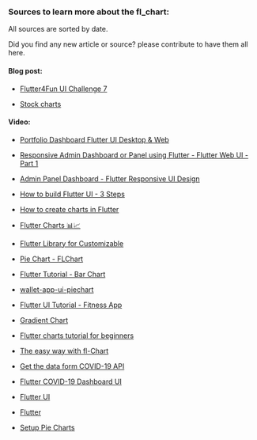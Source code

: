 ### Sources to learn more about the fl_chart:

All sources are sorted by date.

Did you find any new article or source? please contribute to have them all here.

#### Blog post:
<!--- 2021-11-18 --->
* [Flutter4Fun UI Challenge 7](https://flutter4fun.com/ui-challenge-7/)

<!--- 2020-01-03 --->
* [Stock charts](https://dev.to/kamilpowalowski/stock-charts-with-flchart-library-1gd2)

#### Video:
<!--- 2021-12-04 --->
* [Portfolio Dashboard Flutter UI Desktop & Web](https://www.youtube.com/watch?v=H9vXUine7Zo)

<!--- 2021-07-28 --->
* [Responsive Admin Dashboard or Panel using Flutter - Flutter Web UI - Part 1](https://www.youtube.com/watch?v=MRiZpwdy1CM)

<!--- 2021-07-27 --->
* [Admin Panel Dashboard - Flutter Responsive UI Design](https://www.youtube.com/watch?v=n7O3pXfENPU)

<!--- 2021-07-13 --->
* [How to build Flutter UI - 3 Steps](https://www.youtube.com/watch?v=I0NBtFS_ibc)

<!--- 2021-04-26 --->
* [How to create charts in Flutter](https://www.youtube.com/watch?v=JBJ6o4blgPA)

<!--- 2021-01-11 --->
* [Flutter Charts 📊📈](https://www.youtube.com/watch?v=ibkcwCv9Lyw)

<!--- 2020-10-27 --->
* [Flutter Library for Customizable](https://www.youtube.com/watch?v=1pjAItIDNz8)

<!--- 2020-10-26 --->
* [Pie Chart - FLChart](https://www.youtube.com/watch?v=rZx_isqXrhg&t=77s)

<!--- 2020-10-20 --->
* [Flutter Tutorial - Bar Chart](https://www.youtube.com/watch?v=7wUmzYOPQ8w)

<!--- 2020-09-15 --->
* [wallet-app-ui-piechart](https://www.youtube.com/watch?v=M4w-dighmMU)

<!--- 2020-08-15 --->
* [Flutter UI Tutorial - Fitness App](https://www.youtube.com/watch?v=hTg4DDl8Ixo)

<!--- 2020-08-09 --->
* [Gradient Chart](https://www.youtube.com/watch?v=OR2DMRnEXkA)

<!--- 2020-08-08 --->
* [Flutter charts tutorial for beginners](https://www.youtube.com/watch?v=nCmihMrWS38)

<!--- 2020-08-09 --->
* [The easy way with fl-Chart](https://www.youtube.com/watch?v=R_vpnW5QZEw)

<!--- 2020-06-24 --->
* [Get the data form COVID-19 API](https://www.youtube.com/watch?v=QXMWzbdGDkA)

<!--- 2020-06-01 --->
* [Flutter COVID-19 Dashboard UI](https://www.youtube.com/watch?v=krU-ASLb8lM)

<!--- 2020-05-08 --->
* [Flutter UI](https://www.youtube.com/watch?v=axWBN1aotQk)

<!--- 2020-04-24 --->
* [Flutter](https://www.youtube.com/watch?v=rwHFslLo6ho)

<!--- 2019-09-04 --->
* [Setup Pie Charts](https://www.youtube.com/watch?v=zRZiJdbp3_E)
